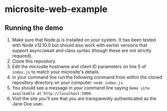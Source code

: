 # microsite-web-example

## Running the demo

1. Make sure that Node.js is installed on your system. It has been tested with
   Node v12.10.0 but should also work with earlier versions that support
   async/await and class syntax (though these are not strictly required).
2. Clone this repository.
3. Edit the microsite hostname and client ID parameters on line 5 of `index.js`
   to match your microsite's details.
4. In your command line run the following command from within the cloned
   repository directory on your computer: `node index.js`.
5. You should see a message in your command line saying
   `Demo site availbable at http://localhost:5000`.
6. Visit the site you'll see that you are transparently authenticated as the
   Jane Doe user.

